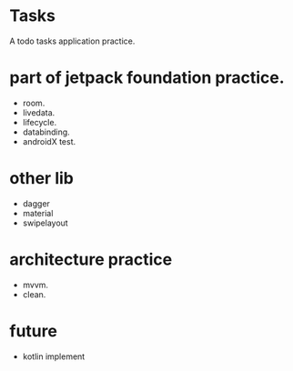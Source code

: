 
# Tasks

A todo tasks application practice.

# part of jetpack foundation practice.

- room.
- livedata.
- lifecycle.
- databinding.
- androidX test.

# other lib

- dagger
- material
- swipelayout

# architecture practice

- mvvm.
- clean.

# future

- kotlin implement


